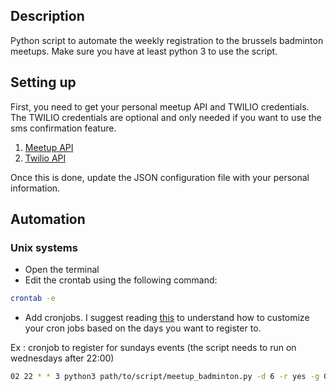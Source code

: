 ## Description

Python script to automate the weekly registration to the brussels badminton meetups. Make sure you have at least python 3 to use the script.

## Setting up

First, you need to get your personal meetup API and TWILIO credentials. The TWILIO credentials are optional and only needed if you want to use the sms confirmation feature.

1. [Meetup API](https://secure.meetup.com/meetup_api/key/)
2. [Twilio API](https://www.twilio.com/console)

Once this is done, update the JSON configuration file with your personal information.


##  Automation

### Unix systems

* Open the terminal
* Edit the crontab using the following command:

```bash
crontab -e
```

* Add cronjobs. I suggest reading [this](https://en.wikipedia.org/wiki/Cron) to understand how to customize your cron jobs based on the days you want to register to.


Ex : cronjob to register for sundays events (the script needs to run on wednesdays after 22:00)

```bash
02 22 * * 3 python3 path/to/script/meetup_badminton.py -d 6 -r yes -g 0

```
